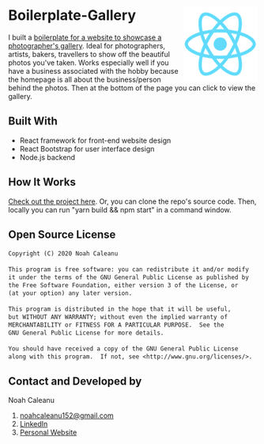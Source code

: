 # Boilerplate-Gallery <img align="right" alt="Sorry, Cannot find photo!" src="./public/logo192.png" width="150px" height="150px" >

I built a [boilerplate for a website to showcase a photographer's gallery](https://obscure-coast-37755.herokuapp.com/). Ideal for photographers, artists, bakers, travellers to show off the beautiful photos you've taken. Works especially well if you have a business associated with the hobby because the homepage is all about the business/person behind the photos. Then at the bottom of the page you can click to view the gallery. 



<!-- TABLE OF CONTENTS --> 
<!-- ## Table of Contents -->

<!--* [Tools and Technologies Used / Built With](#built-with) -->
<!--* [Prequisites](#prequisites) -->
<!--* [How it Works](#how-it-works) -->
<!--* [Developed By](#developed-by) -->
<!--* [License](#open-source-license) -->
<!--* [Usage/API Docs](#usage--api-docs) -->
<!--* [Contact](#contact) -->




## Built With
* React framework for front-end website design
* React Bootstrap for user interface design
* Node.js backend




<!-- ## Prequisites --> 

<!--You will need yarn or npm package manager to install all the dependencies. You should have: --> 
 <!-- - an IDE (Visual studios or Sublime) --> 
  <!--- React and Node installed --> 
  <!-- - npm or yarn pacakge manager installer --> 




## How It Works

[Check out the project here](https://obscure-coast-37755.herokuapp.com/). Or, you can clone the repo's source code. Then, locally you can run "yarn build && npm start" in a command window.






## Open Source License

```
Copyright (C) 2020 Noah Caleanu

This program is free software: you can redistribute it and/or modify
it under the terms of the GNU General Public License as published by
the Free Software Foundation, either version 3 of the License, or
(at your option) any later version.

This program is distributed in the hope that it will be useful,
but WITHOUT ANY WARRANTY; without even the implied warranty of
MERCHANTABILITY or FITNESS FOR A PARTICULAR PURPOSE.  See the
GNU General Public License for more details.

You should have received a copy of the GNU General Public License
along with this program.  If not, see <http://www.gnu.org/licenses/>.
```





## Contact and Developed by

Noah Caleanu
  1. noahcaleanu152@gmail.com
  2. [LinkedIn](https://www.linkedin.com/in/noah-caleanu/) 
  3. [Personal Website](https://noah-caleanu.ca/)






